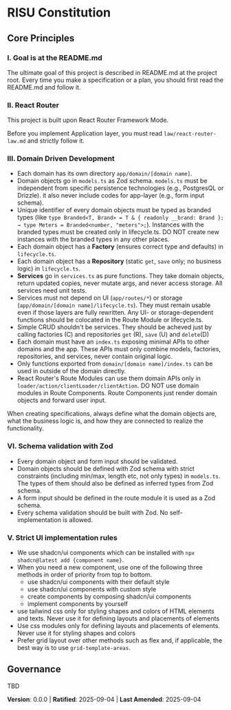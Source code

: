 # RISU Constitution

## Core Principles

### I. Goal is at the README.md

The ultimate goal of this project is described in README.md at the project root.
Every time you make a specification or a plan, you should first read the README.md and follow it.

### II. React Router 

This project is built upon React Router Framework Mode.

Before you implement Application layer, you must read `law/react-router-law.md` and strictly follow it.

### III. Domain Driven Development

* Each domain has its own directory `app/domain/[domain name]`.
* Domain objects go in `models.ts` as Zod schema. `models.ts` must be independent from specific persistence technologies (e.g., PostgresQL or Drizzle). it also never include codes for app-layer (e.g., form input schema).
* Unique identifier of every domain objects must be typed as branded types  (like `type Branded<T, Brand> = T & { readonly __brand: Brand }; → type Meters = Branded<number, "meters">;`). Instances with the branded types must be created only in lifecycle.ts. DO NOT create new instances with the branded types in any other places.
* Each domain object has a **Factory** (ensures correct type and defaults) in `lifecycle.ts`.
* Each domain object has a **Repository** (static `get`, `save` only; no business logic) in `lifecycle.ts`.
* **Services** go in `services.ts` as pure functions. They take domain objects, return updated copies, never mutate args, and never access storage. All services need unit tests.
* Services must not depend on UI (`app/routes/*`) or storage (`app/domain/[domain name]/lifecycle.ts`). They must remain usable even if those layers are fully rewritten. Any UI- or storage-dependent functions should be colocated in the Route Module or lifecycle.ts.
* Simple CRUD shouldn't be services. They should be acheved just by calling factories (C) and repositories `get` (R), `save` (U) and `delete`(D)
* Each domain must have an `index.ts` exposing minimal APIs to other domains and the app. These APIs must only combine models, factories, repositories, and services, never contain original logic.
* Only functions exported from `domain/[domain name]/index.ts` can be used in outside of the domain directly.
* React Router's Route Modules can use them domain APIs only in `loader/action/clientLoader/clientAction`. DO NOT use domain modules in Route Components. Route Components just render domain objects and forward user input.

When creating specifications, always define what the domain objects are, what the business logic is, and how they are connected to realize the functionality.

### VI. Schema validation with Zod

* Every domain object and form input should be validated.
* Domain objects should be defined with Zod schema with strict constraints (including min/max, length etc, not only types) in `models.ts`. The types of them should also be defined as inferred types from Zod schema.
* A form input should be defined in the route module it is used as a Zod schema.
* Every schema validation should be built with Zod. No self-implementation is allowed.

### V. Strict UI implementation rules

- We use shadcn/ui components which can be installed with `npx shadcn@latest add {component name}`. 
- When you need a new component, use one of the following three methods in order of priority from top to bottom.
  - use shadcn/ui components with their default style
  - use shadcn/ui components with custom style
  - create components by composing shadcn/ui components
  - implement components by yourself
- use tailwind css only for styling shapes and colors of HTML elements and texts. Never use it for defining layouts and placements of elements
- Use css modules only for defining layouts and placements of elements. Never use it for styling shapes and colors
- Prefer grid layout over other methods such as flex and, if applicable, the best way is to use `grid-template-areas`.

## Governance

TBD

**Version**: 0.0.0 | **Ratified**: 2025-09-04 | **Last Amended**: 2025-09-04
